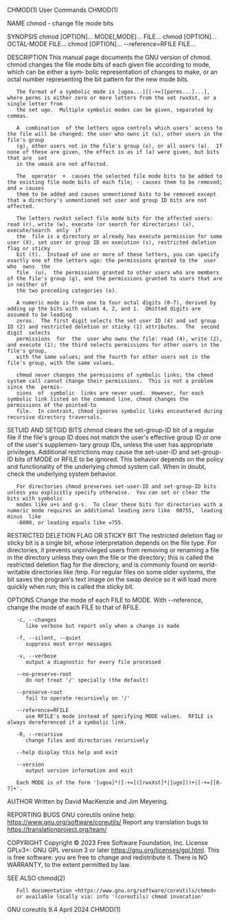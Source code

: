 CHMOD(1)								 User Commands								      CHMOD(1)

NAME
       chmod - change file mode bits

SYNOPSIS
       chmod [OPTION]... MODE[,MODE]... FILE...
       chmod [OPTION]... OCTAL-MODE FILE...
       chmod [OPTION]... --reference=RFILE FILE...

DESCRIPTION
       This manual page documents the GNU version of chmod.  chmod changes the file mode bits of each given file according to mode, which can be either a sym‐
       bolic representation of changes to make, or an octal number representing the bit pattern for the new mode bits.

       The format of a symbolic mode is [ugoa...][[-+=][perms...]...], where perms is either zero or more letters from the set rwxXst, or a single letter from
       the set ugo.  Multiple symbolic modes can be given, separated by commas.

       A  combination  of the letters ugoa controls which users' access to the file will be changed: the user who owns it (u), other users in the file's group
       (g), other users not in the file's group (o), or all users (a).	If none of these are given, the effect is as if (a) were given, but bits that are  set
       in the umask are not affected.

       The  operator  +	 causes the selected file mode bits to be added to the existing file mode bits of each file; - causes them to be removed; and = causes
       them to be added and causes unmentioned bits to be removed except that a directory's unmentioned set user and group ID bits are not affected.

       The letters rwxXst select file mode bits for the affected users: read (r), write (w), execute (or search for directories) (x), execute/search  only  if
       the  file is a directory or already has execute permission for some user (X), set user or group ID on execution (s), restricted deletion flag or sticky
       bit (t).	 Instead of one or more of these letters, you can specify exactly one of the letters ugo: the permissions granted to the  user	who  owns  the
       file  (u),  the permissions granted to other users who are members of the file's group (g), and the permissions granted to users that are in neither of
       the two preceding categories (o).

       A numeric mode is from one to four octal digits (0-7), derived by adding up the bits with values 4, 2, and 1.  Omitted digits are assumed to be leading
       zeros.  The first digit selects the set user ID (4) and set group ID (2) and restricted deletion or sticky (1) attributes.  The	second	digit  selects
       permissions  for	 the  user who owns the file: read (4), write (2), and execute (1); the third selects permissions for other users in the file's group,
       with the same values; and the fourth for other users not in the file's group, with the same values.

       chmod never changes the permissions of symbolic links; the chmod system call cannot change their permissions.  This is not a problem since the  permis‐
       sions  of  symbolic  links are never used.  However, for each symbolic link listed on the command line, chmod changes the permissions of the pointed-to
       file.  In contrast, chmod ignores symbolic links encountered during recursive directory traversals.

SETUID AND SETGID BITS
       chmod clears the set-group-ID bit of a regular file if the file's group ID does not match the user's effective group ID or one of the user's supplemen‐
       tary group IDs, unless the user has appropriate privileges.  Additional restrictions may cause the set-user-ID and set-group-ID bits of MODE  or	 RFILE
       to  be ignored.	This behavior depends on the policy and functionality of the underlying chmod system call.  When in doubt, check the underlying system
       behavior.

       For directories chmod preserves set-user-ID and set-group-ID bits unless you explicitly specify otherwise.  You can set or clear the bits with symbolic
       modes like u+s and g-s.	To clear these bits for directories with a numeric mode requires an additional leading zero like  00755,  leading  minus  like
       -6000, or leading equals like =755.

RESTRICTED DELETION FLAG OR STICKY BIT
       The  restricted	deletion flag or sticky bit is a single bit, whose interpretation depends on the file type.  For directories, it prevents unprivileged
       users from removing or renaming a file in the directory unless they own the file or the directory; this is called the restricted deletion flag for  the
       directory,  and	is  commonly found on world-writable directories like /tmp.  For regular files on some older systems, the bit saves the program's text
       image on the swap device so it will load more quickly when run; this is called the sticky bit.

OPTIONS
       Change the mode of each FILE to MODE.  With --reference, change the mode of each FILE to that of RFILE.

       -c, --changes
	      like verbose but report only when a change is made

       -f, --silent, --quiet
	      suppress most error messages

       -v, --verbose
	      output a diagnostic for every file processed

       --no-preserve-root
	      do not treat '/' specially (the default)

       --preserve-root
	      fail to operate recursively on '/'

       --reference=RFILE
	      use RFILE's mode instead of specifying MODE values.  RFILE is always dereferenced if a symbolic link.

       -R, --recursive
	      change files and directories recursively

       --help display this help and exit

       --version
	      output version information and exit

       Each MODE is of the form '[ugoa]*([-+=]([rwxXst]*|[ugo]))+|[-+=][0-7]+'.

AUTHOR
       Written by David MacKenzie and Jim Meyering.

REPORTING BUGS
       GNU coreutils online help: <https://www.gnu.org/software/coreutils/>
       Report any translation bugs to <https://translationproject.org/team/>

COPYRIGHT
       Copyright © 2023 Free Software Foundation, Inc.	License GPLv3+: GNU GPL version 3 or later <https://gnu.org/licenses/gpl.html>.
       This is free software: you are free to change and redistribute it.  There is NO WARRANTY, to the extent permitted by law.

SEE ALSO
       chmod(2)

       Full documentation <https://www.gnu.org/software/coreutils/chmod>
       or available locally via: info '(coreutils) chmod invocation'

GNU coreutils 9.4							  April 2024								      CHMOD(1)
